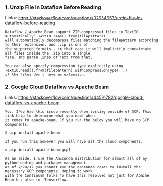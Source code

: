 
### 1. Unzip File in Dataflow Before Reading

Links: https://stackoverflow.com/questions/32964657/unzip-file-in-dataflow-before-reading
```
Dataflow / Apache Beam support ZIP-compressed files in TextIO automatically: TextIO.read().from(filepattern) 
will automatically decompress files matching the filepattern according to their extension, and .zip is one of
the supported formats - in that case it will implicitly concatenate all files inside the .zip into a single 
file, and parse lines of text from that.

You can also specify compression type explicitly using TextIO.read().from(filepattern).withCompressionType(...)
if the files don't have an extension.
```

### 2. Google Cloud Dataflow vs Apache Beam

Links: https://stackoverflow.com/questions/44591782/google-cloud-dataflow-vs-apache-beam
```
Yes, I've had this issue recently when testing outside of GCP. This link help to determine what you need when 
it comes to apache-beam. If you run the below you will have no GCP components.

$ pip install apache-beam

If you run this however you will have all the cloud components.

$ pip install apache-beam[gcp]

As an aside, I use the Anaconda distribution for almost all of my python coding and packages management.
As of 7/20/17 you cannot use the anaconda repos to install the necessary GCP components. Hoping to work 
with the Continuum folks to have this resolved not just for Apache Beam but also for Tensorflow.
```
